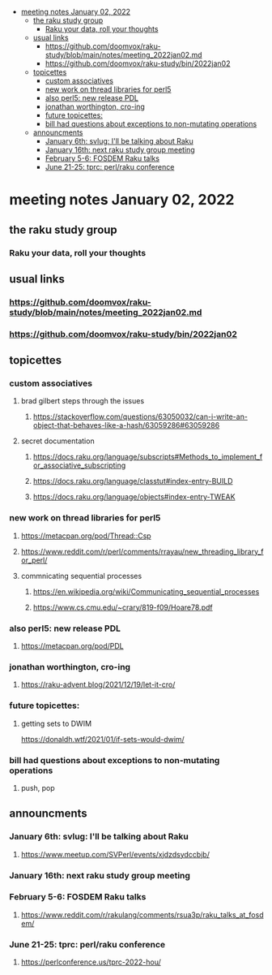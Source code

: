 - [meeting notes January 02, 2022](#orge4643bc)
  - [the raku study group](#org075cca3)
    - [Raku your data, roll your thoughts](#orgce3f221)
  - [usual links](#org40cdab7)
    - [<https://github.com/doomvox/raku-study/blob/main/notes/meeting_2022jan02.md>](#org5648e7b)
    - [<https://github.com/doomvox/raku-study/bin/2022jan02>](#orge6d884e)
  - [topicettes](#org2161b75)
    - [custom associatives](#org262e09d)
    - [new work on thread libraries for perl5](#org10cc2bf)
    - [also perl5: new release PDL](#orgc42e169)
    - [jonathan worthington, cro-ing](#org8e2b046)
    - [future topicettes:](#orgea19759)
    - [bill had questions about exceptions to non-mutating operations](#orgfac7bda)
  - [announcments](#org7d37ff9)
    - [January 6th: svlug: I'll be talking about Raku](#org416244d)
    - [January 16th: next raku study group meeting](#orgec5a2d5)
    - [February 5-6: FOSDEM Raku talks](#org835b66b)
    - [June 21-25: tprc: perl/raku conference](#org12befed)


<a id="orge4643bc"></a>

# meeting notes January 02, 2022


<a id="org075cca3"></a>

## the raku study group


<a id="orgce3f221"></a>

### Raku your data, roll your thoughts


<a id="org40cdab7"></a>

## usual links


<a id="org5648e7b"></a>

### <https://github.com/doomvox/raku-study/blob/main/notes/meeting_2022jan02.md>


<a id="orge6d884e"></a>

### <https://github.com/doomvox/raku-study/bin/2022jan02>


<a id="org2161b75"></a>

## topicettes


<a id="org262e09d"></a>

### custom associatives

1.  brad gilbert steps through the issues

    1.  <https://stackoverflow.com/questions/63050032/can-i-write-an-object-that-behaves-like-a-hash/63059286#63059286>

2.  secret documentation

    1.  <https://docs.raku.org/language/subscripts#Methods_to_implement_for_associative_subscripting>
    
    2.  <https://docs.raku.org/language/classtut#index-entry-BUILD>
    
    3.  <https://docs.raku.org/language/objects#index-entry-TWEAK>


<a id="org10cc2bf"></a>

### new work on thread libraries for perl5

1.  <https://metacpan.org/pod/Thread::Csp>

2.  <https://www.reddit.com/r/perl/comments/rrayau/new_threading_library_for_perl/>

3.  commnicating sequential processes

    1.  <https://en.wikipedia.org/wiki/Communicating_sequential_processes>
    
    2.  <https://www.cs.cmu.edu/~crary/819-f09/Hoare78.pdf>


<a id="orgc42e169"></a>

### also perl5: new release PDL

1.  <https://metacpan.org/pod/PDL>


<a id="org8e2b046"></a>

### jonathan worthington, cro-ing

1.  <https://raku-advent.blog/2021/12/19/let-it-cro/>


<a id="orgea19759"></a>

### future topicettes:

1.  getting sets to DWIM

    <https://donaldh.wtf/2021/01/if-sets-would-dwim/>


<a id="orgfac7bda"></a>

### bill had questions about exceptions to non-mutating operations

1.  push, pop


<a id="org7d37ff9"></a>

## announcments


<a id="org416244d"></a>

### January 6th: svlug: I'll be talking about Raku

1.  <https://www.meetup.com/SVPerl/events/xjdzdsydccbjb/>


<a id="orgec5a2d5"></a>

### January 16th: next raku study group meeting


<a id="org835b66b"></a>

### February 5-6: FOSDEM Raku talks

1.  <https://www.reddit.com/r/rakulang/comments/rsua3p/raku_talks_at_fosdem/>


<a id="org12befed"></a>

### June 21-25: tprc: perl/raku conference

1.  <https://perlconference.us/tprc-2022-hou/>
